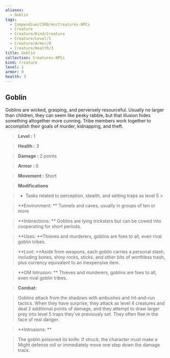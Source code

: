 ```yaml
---
aliases:
  - Goblin
tags:
  - Compendium/CSRD/en/Creatures-NPCs
  - Creature
  - Creature/Kind/Creature
  - Creature/Level/1
  - Creature/Armor/0
  - Creature/Health/3
title: Goblin
collection: Creatures-NPCs
kind: Creature
level: 1
armor: 0
health: 3
---
```

## Goblin    
Goblins are wicked, grasping, and perversely resourceful. Usually no larger than children, they can seem like pesky rabble, but that illusion hides something altogether more cunning. Tribe members work together to accomplish their goals of murder, kidnapping, and theft.    
  
    
> **Level :** 1    
> **Health :** 3    
> **Damage :** 2 points    
> **Armor :** 0    
> **Movement :** Short    
> **Modifications**    
>- Tasks related to perception, stealth, and setting traps as level 5 >  
>    
> **Environment: ** Tunnels and caves, usually in groups of ten or more    
> **Interactions: ** Goblins are lying tricksters but can be cowed into cooperating for short periods.    
> **Uses: **Thieves and murderers, goblins are foes to all, even rival goblin tribes.    
> **Loot: **Aside from weapons, each goblin carries a personal stash, including bones, shiny rocks, sticks, and other bits of worthless trash, plus currency equivalent to an inexpensive item.    
> **GM Intrusion: ** Thieves and murderers, goblins are foes to all, even rival goblin tribes.    
  
> **Combat:**   
> Goblins attack from the shadows with ambushes and hit-and-run tactics. When they have surprise, they attack as level 4 creatures and deal 2 additional points of damage, and they attempt to draw larger prey into level 5 traps they've previously set. They often flee in the face of real danger.    
    
  
> **Intrusions: **   
> The goblin poisoned its knife. If struck, the character must make a Might defense roll or immediately move one step down the damage track.    
